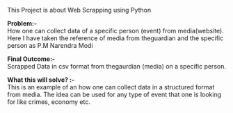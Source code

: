This Project is about Web Scrapping using Python  


**Problem:-** 
<br>
How one can collect data of a specific person (event) from media(website).
<br>
        Here I have taken the reference of media from theguardian
        and the specific person as P.M Narendra Modi
        
**Final Outcome:-**
<br>
Scrapped Data in csv format from thegaurdian (media) on a specific person.

**What this will solve? :-**
<br>
This is an example of an how one can collect data in a structured format from media. The idea can be used for any type of event that one is looking for like crimes, economy etc.
        
